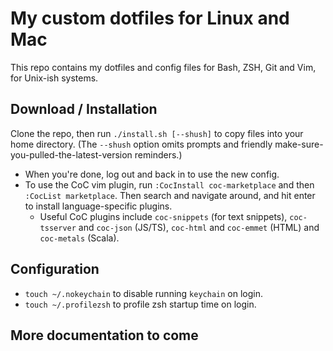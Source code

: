 
# My custom dotfiles for Linux and Mac

This repo contains my dotfiles and config files for Bash, ZSH, Git and Vim, for
Unix-ish systems.

## Download / Installation

Clone the repo, then run `./install.sh [--shush]` to copy files into your home
directory. (The `--shush` option omits prompts and friendly
make-sure-you-pulled-the-latest-version reminders.) 
 - When you're done, log out and back in to use the new config.
 - To use the CoC vim plugin, run `:CocInstall coc-marketplace` and then
   `:CocList marketplace`. Then search and navigate around, and hit enter to
   install language-specific plugins.
   - Useful CoC plugins include `coc-snippets` (for text snippets),
     `coc-tsserver` and `coc-json` (JS/TS), `coc-html` and `coc-emmet` (HTML)
     and `coc-metals` (Scala).
 
## Configuration
 - `touch ~/.nokeychain` to disable running `keychain` on login.
 - `touch ~/.profilezsh` to profile zsh startup time on login.

## More documentation to come

